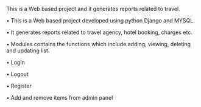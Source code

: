 This is a Web based project and it generates reports related to travel.

•	This is a Web based project developed using python Django and MYSQL.

•	It generates reports related to travel agency, hotel booking, charges etc.

•	Modules contains the functions which include adding, viewing, deleting and updating list. 

•	Login

•	Logout

•	Register 

•	Add and remove items from admin panel
